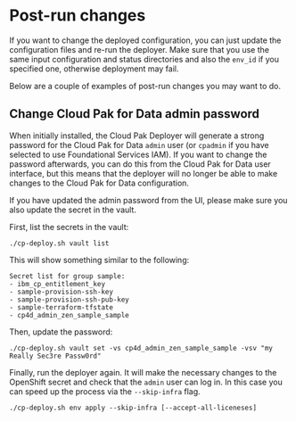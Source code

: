 # Post-run changes
If you want to change the deployed configuration, you can just update the configuration files and re-run the deployer. Make sure that you use the same input configuration and status directories and also the `env_id` if you specified one, otherwise deployment may fail.

Below are a couple of examples of post-run changes you may want to do.

## Change Cloud Pak for Data admin password
When initially installed, the Cloud Pak Deployer will generate a strong password for the Cloud Pak for Data `admin` user (or `cpadmin` if you have selected to use Foundational Services IAM). If you want to change the password afterwards, you can do this from the Cloud Pak for Data user interface, but this means that the deployer will no longer be able to make changes to the Cloud Pak for Data configuration.

If you have updated the admin password from the UI, please make sure you also update the secret in the vault.

First, list the secrets in the vault:
```
./cp-deploy.sh vault list
```

This will show something similar to the following:
```output
Secret list for group sample:
- ibm_cp_entitlement_key
- sample-provision-ssh-key
- sample-provision-ssh-pub-key
- sample-terraform-tfstate
- cp4d_admin_zen_sample_sample
```

Then, update the password:
```
./cp-deploy.sh vault set -vs cp4d_admin_zen_sample_sample -vsv "my Really Sec3re Passw0rd"
```

Finally, run the deployer again. It will make the necessary changes to the OpenShift secret and check that the `admin` user can log in. In this case you can speed up the process via the `--skip-infra` flag.
```
./cp-deploy.sh env apply --skip-infra [--accept-all-liceneses]
```
